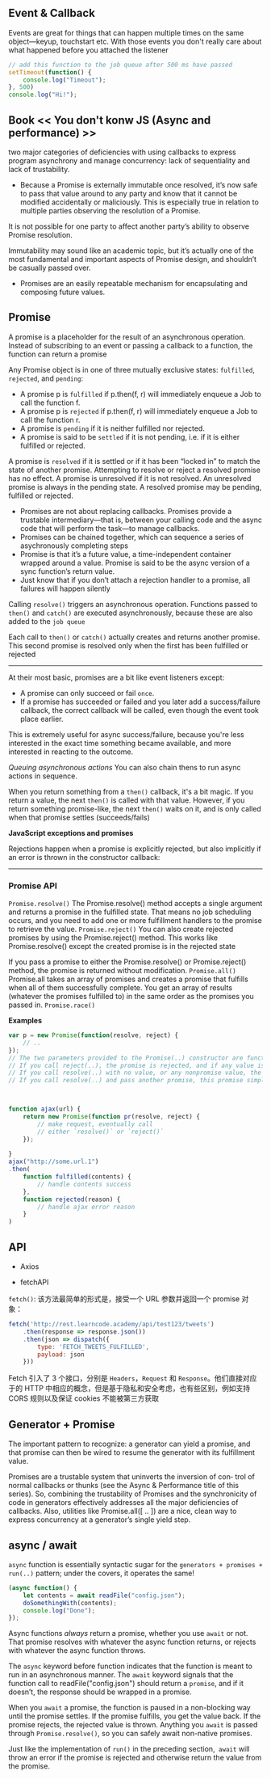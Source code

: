 ## Event & Callback

Events are great for things that can happen multiple times on the same object—keyup, touchstart etc. With those events you don't really care about what happened before you attached the listener

```js
// add this function to the job queue after 500 ms have passed
setTimeout(function() {
    console.log("Timeout");
}, 500)
console.log("Hi!");


```



## Book << You don't konw JS (Async and performance) >>

two major categories of deficiencies with using callbacks to express program asynchrony and manage concurrency: lack of sequentiality and lack of trustability.

- Because a Promise is externally immutable once resolved, it’s now safe to pass that value around to any party and know that it cannot be modified accidentally or maliciously. This is especially true in relation to multiple parties observing the resolution of a Promise.

It is not possible for one party to affect another party’s ability to observe Promise resolution. 

Immutability may sound like an academic topic, but it’s actually one of the most fundamental and important aspects of Promise design, and shouldn’t be casually passed over.  

- Promises are an easily repeatable mechanism for encapsulating and composing future values.



## Promise   

A promise is a placeholder for the result of an asynchronous operation. Instead of subscribing to an event or passing a callback to a function, the function can return a promise

Any Promise object is in one of three mutually exclusive states: `fulfilled`, `rejected`, and `pending`:

- A promise p is `fulfilled` if p.then(f, r) will immediately enqueue a Job to call the function f.
- A promise p is `rejected` if p.then(f, r) will immediately enqueue a Job to call the function r.
- A promise is `pending` if it is neither fulfilled nor rejected.
- A promise is said to be `settled` if it is not pending, i.e. if it is either fulfilled or rejected.

A promise is `resolved` if it is settled or if it has been “locked in” to match the state of another promise. Attempting to resolve or reject a resolved promise has no effect. A promise is unresolved if it is not resolved. An unresolved promise is always in the pending state. A resolved promise may be pending, fulfilled or rejected.


- Promises are not about replacing callbacks. Promises provide a trustable intermediary—that is, between your calling code and the async code that will perform the task—to manage callbacks.
- Promises can be chained together, which can sequence a series of asychronously completing steps
- Promise is that it’s a future value, a time-independent container wrapped around a value. Promise is said to be the async version of a sync function’s return value.
- Just know that if you don’t attach a rejection handler to a promise, all failures will happen silently

Calling `resolve()` triggers an asynchronous operation. Functions passed to `then()` and `catch()` are executed asynchronously, because these are also added to the `job queue`

Each call to `then()` or `catch()` actually creates and returns another promise. This second promise is resolved only when the first has been fulfilled or rejected

---

At their most basic, promises are a bit like event listeners except:

- A promise can only succeed or fail `once`. 
- If a promise has succeeded or failed and you later add a success/failure callback, the correct callback will be called, even though the event took place earlier.

This is extremely useful for async success/failure, because you're less interested in the exact time something became available, and more interested in reacting to the outcome.

*Queuing asynchronous actions*
You can also chain thens to run async actions in sequence.

When you return something from a `then()` callback, it's a bit magic. If you return a value, the next `then()` is called with that value. However, if you return something promise-like, the next `then()` waits on it, and is only called when that promise settles (succeeds/fails)

**JavaScript exceptions and promises**

Rejections happen when a promise is explicitly rejected, but also implicitly if an error is thrown in the constructor callback:

---




### Promise API 

`Promise.resolve()`
The Promise.resolve() method accepts a single argument and returns a promise in the fulfilled state. That means no job scheduling occurs, and you need to add one or more fulfillment handlers to the promise to retrieve the value.
`Promise.reject()`
You can also create rejected promises by using the Promise.reject() method. This works like Promise.resolve() except the created promise is in the rejected state

If you pass a promise to either the Promise.resolve() or Promise.reject() method, the promise is returned without modification.
`Promise.all()`
Promise.all takes an array of promises and creates a promise that fulfills when all of them successfully complete. You get an array of results (whatever the promises fulfilled to) in the same order as the promises you passed in.
`Promise.race()`









**Examples**

```js
var p = new Promise(function(resolve, reject) {
	// ..
});
// The two parameters provided to the Promise(..) constructor are functions, and are generally named resolve(..) and reject(..), respectively. They are used as:
// If you call reject(..), the promise is rejected, and if any value is passed to reject(..), it is set as the reason for rejection.
// If you call resolve(..) with no value, or any nonpromise value, the promise is fulfilled.
// If you call resolve(..) and pass another promise, this promise simply adopts the state—whether immediate or eventual—of the passed promise (either fulfillment or rejection).



function ajax(url) {
	return new Promise(function pr(resolve, reject) {
		// make request, eventually call
		// either `resolve()` or `reject()`
	});
	
}
ajax("http://some.url.1")
.then(
	function fulfilled(contents) {
		// handle contents success
	},
	function rejected(reason) {
		// handle ajax error reason 
	}
)

```

## API

- Axios

- fetchAPI

`fetch()`: 该方法最简单的形式是，接受一个 URL 参数并返回一个 promise 对象：

```js
fetch('http://rest.learncode.academy/api/test123/tweets')
	.then(response => response.json())
	.then(json => dispatch({
		type: 'FETCH_TWEETS_FULFILLED', 
		payload: json
	}))

```

Fetch 引入了 3 个接口，分别是 `Headers`，`Request` 和 `Response`。他们直接对应于的 HTTP 中相应的概念，但是基于隐私和安全考虑，也有些区别，例如支持 CORS 规则以及保证 cookies 不能被第三方获取



## Generator + Promise

The important pattern to recognize: a generator can yield a promise, and that promise can then be wired to resume the generator with its fulfillment value.

Promises are a trustable system that uninverts the inversion of con‐ trol of normal callbacks or thunks (see the Async & Performance title of this series). So, combining the trustability of Promises and the synchronicity of code in generators effectively addresses all the major deficiencies of callbacks. Also, utilities like Promise.all([ .. ]) are a nice, clean way to express concurrency at a generator’s single yield step.


## async / await

`async` function is essentially syntactic sugar for the `generators + promises + run(..)` pattern; under the covers, it operates the same!

```js
(async function() {
	let contents = await readFile("config.json");
	doSomethingWith(contents);
	console.log("Done");
});

```
Async functions *always* return a promise, whether you use `await` or not. That promise resolves with whatever the async function returns, or rejects with whatever the async function throws.

The `async` keyword before function indicates that the function is meant to run in an asynchronous manner. The `await` keyword signals that the function call to readFile("config.json") should return a `promise`, and if it doesn’t, the response should be wrapped in a promise. 

When you `await` a promise, the function is paused in a non-blocking way until the promise settles. If the promise fulfills, you get the value back. If the promise rejects, the rejected value is thrown. Anything you `await` is passed through `Promise.resolve()`, so you can safely await non-native promises.

Just like the implementation of `run()` in the preceding section,` await` will throw an error if the promise is rejected and otherwise return the value from the promise.
